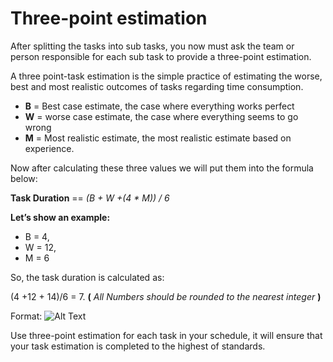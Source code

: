 # Three-point estimation

After splitting the tasks into sub tasks, you now must ask the team or person responsible for each sub task to provide a three-point estimation.

A three point-task estimation is the simple practice of estimating the worse, best and most realistic outcomes of tasks regarding time consumption.

* **B** = Best case estimate, the case where everything works perfect
* **W** = worse case estimate, the case where everything seems to go wrong
* **M** = Most realistic estimate, the most realistic estimate based on experience.


Now after calculating these three values we will put them into the formula below:

**Task Duration** == *(B + W +(4 * M)) / 6*

__Let’s show an example:__

* B = 4, 
* W = 12, 
* M = 6 

So, the task duration is calculated as:

(4 +12 + 14)/6 = 7. **(** *All Numbers should be rounded to the nearest integer* **)** 

Format: ![Alt Text](Doccuments/threepoint.png)

Use three-point estimation for each task in your schedule, it will ensure that your task estimation is completed to the highest of standards.

